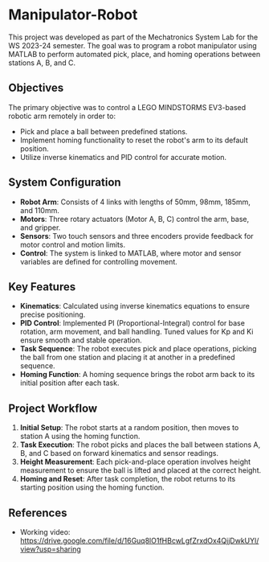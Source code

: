# Manipulator-Robot

This project was developed as part of the Mechatronics System Lab for the WS 2023-24 semester. The goal was to program a robot manipulator using MATLAB to perform automated pick, place, and homing operations between stations A, B, and C.

## Objectives

The primary objective was to control a LEGO MINDSTORMS EV3-based robotic arm remotely in order to:

- Pick and place a ball between predefined stations.
- Implement homing functionality to reset the robot's arm to its default position.
- Utilize inverse kinematics and PID control for accurate motion.

## System Configuration

- **Robot Arm**: Consists of 4 links with lengths of 50mm, 98mm, 185mm, and 110mm.
- **Motors**: Three rotary actuators (Motor A, B, C) control the arm, base, and gripper.
- **Sensors**: Two touch sensors and three encoders provide feedback for motor control and motion limits.
- **Control**: The system is linked to MATLAB, where motor and sensor variables are defined for controlling movement.

## Key Features

- **Kinematics**: Calculated using inverse kinematics equations to ensure precise positioning.
- **PID Control**: Implemented PI (Proportional-Integral) control for base rotation, arm movement, and ball handling. Tuned values for Kp and Ki ensure smooth and stable operation.
- **Task Sequence**: The robot executes pick and place operations, picking the ball from one station and placing it at another in a predefined sequence.
- **Homing Function**: A homing sequence brings the robot arm back to its initial position after each task.

## Project Workflow

1. **Initial Setup**: The robot starts at a random position, then moves to station A using the homing function.
2. **Task Execution**: The robot picks and places the ball between stations A, B, and C based on forward kinematics and sensor readings.
3. **Height Measurement**: Each pick-and-place operation involves height measurement to ensure the ball is lifted and placed at the correct height.
4. **Homing and Reset**: After task completion, the robot returns to its starting position using the homing function.

## References

- Working video: https://drive.google.com/file/d/16Guq8lO1fHBcwLgfZrxdOx4QjjDwkUYl/view?usp=sharing

